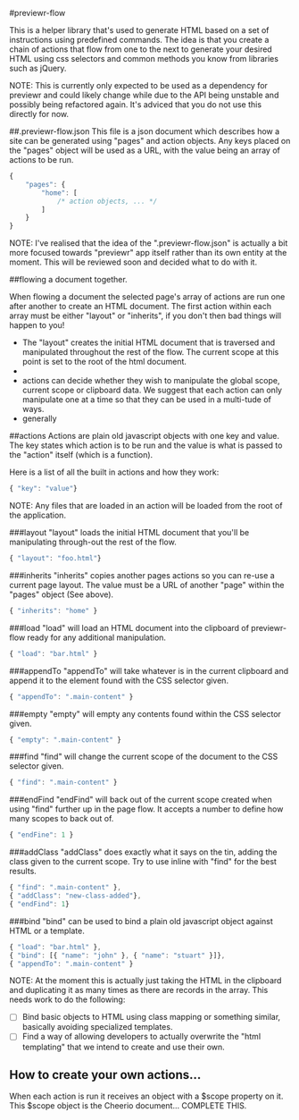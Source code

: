 #previewr-flow

This is a helper library that's used to generate HTML based on a set of instructions using predefined commands. The idea is that you create a chain of actions that flow from one to the next to generate your desired HTML using css selectors and common methods you know from libraries such as jQuery.

NOTE: This is currently only expected to be used as a dependency for previewr and could likely change while due to the API being unstable and possibly being refactored again. It's adviced that you do not use this directly for now.

##.previewr-flow.json
This file is a json document which describes how a site can be generated using "pages" and action objects. Any keys placed on the "pages" object will be used as a URL, with the value being an array of actions to be run. 

```javascript
{
	"pages": {
		"home": [
			/* action objects, ... */
		]
	}
}
```

NOTE: I've realised that the idea of the ".previewr-flow.json" is actually a bit more focused towards "previewr" app itself rather than its own entity at the moment. This will be reviewed soon and decided what to do with it.

##flowing a document together.

When flowing a document the selected page's array of actions are run one after another to create an HTML document. The first action within each array must be either "layout" or "inherits", if you don't then bad things will happen to you!

- The "layout" creates the initial HTML document that is traversed and manipulated throughout the rest of the flow. The current scope at this point is set to the root of the html document.
- 
- actions can decide whether they wish to manipulate the global scope, current scope or clipboard data. We suggest that each action can only manipulate one at a time so that they can be used in a multi-tude of ways.
- generally 


##actions
Actions are plain old javascript objects with one key and value. The key states which action is to be run and the value is what is passed to the "action" itself (which is a function).

Here is a list of all the built in actions and how they work:

```javascript
{ "key": "value"}
```

NOTE: Any files that are loaded in an action will be loaded from the root of the application.

###layout
"layout" loads the initial HTML document that you'll be manipulating through-out the rest of the flow.
```javascript
{ "layout": "foo.html"}
```

###inherits
"inherits" copies another pages actions so you can re-use a current page layout. The value must be a URL of another "page" within the "pages" object (See above).

```javascript
{ "inherits": "home" }
```

###load
"load" will load an HTML document into the clipboard of previewr-flow ready for any additional manipulation.

```javascript
{ "load": "bar.html" }
```

###appendTo
"appendTo" will take whatever is in the current clipboard and append it to the element found with the CSS selector given.

```javascript
{ "appendTo": ".main-content" }
```

###empty
"empty" will empty any contents found within the CSS selector given.

```javascript
{ "empty": ".main-content" }
```

###find
"find" will change the current scope of the document to the CSS selector given.

```javascript
{ "find": ".main-content" }
```

###endFind
"endFind" will back out of the current scope created when using "find" further up in the page flow. It accepts a number to define how many scopes to back out of.

```javascript
{ "endFine": 1 }
```

###addClass
"addClass" does exactly what it says on the tin, adding the class given to the current scope. Try to use inline with "find" for the best results.

```javascript
{ "find": ".main-content" },
{ "addClass": "new-class-added"},
{ "endFind": 1}
```

###bind
"bind" can be used to bind a plain old javascript object against HTML or a template.

```javascript
{ "load": "bar.html" },
{ "bind": [{ "name": "john" }, { "name": "stuart" }]},
{ "appendTo": ".main-content" }
```

NOTE: At the moment this is actually just taking the HTML in the clipboard and duplicating it as many times as there are records in the array. This needs work to do the following:

- [ ] Bind basic objects to HTML using class mapping or something similar, basically avoiding specialized templates.
- [ ] Find a way of allowing developers to actually overwrite the "html templating" that we intend to create and use their own.

## How to create your own actions...

When each action is run it receives an object with a $scope property on it. This $scope object is the Cheerio document... COMPLETE THIS.